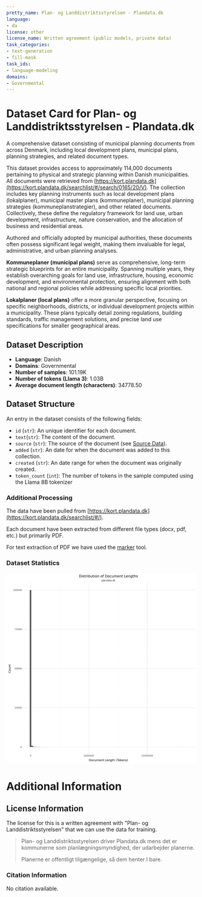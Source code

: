 ```yaml
---
pretty_name: Plan- og Landdistriktsstyrelsen - Plandata.dk
language:
- da
license: other
license_name: Written agreement (public models, private data)
task_categories:
- text-generation
- fill-mask
task_ids:
- language-modeling
domains:
- Governmental
---
```


# Dataset Card for Plan- og Landdistriktsstyrelsen - Plandata.dk

<!-- START-SHORT DESCRIPTION -->
A comprehensive dataset consisting of municipal planning documents from across Denmark, including local development plans, municipal plans, planning strategies, and related document types.
<!-- END-SHORT DESCRIPTION -->

This dataset provides access to approximately 114,000 documents pertaining to physical and strategic planning within Danish municipalities. All documents were retrieved from [https://kort.plandata.dk](https://kort.plandata.dk/searchlist/#/search/0165/20/V). The collection includes key planning instruments such as local development plans (lokalplaner), municipal master plans (kommuneplaner), municipal planning strategies (kommuneplanstrategier), and other related documents. Collectively, these define the regulatory framework for land use, urban development, infrastructure, nature conservation, and the allocation of business and residential areas.

Authored and officially adopted by municipal authorities, these documents often possess significant legal weight, making them invaluable for legal, administrative, and urban planning analyses.

**Kommuneplaner (municipal plans)** serve as comprehensive, long-term strategic blueprints for an entire municipality. Spanning multiple years, they establish overarching goals for land use, infrastructure, housing, economic development, and environmental protection, ensuring alignment with both national and regional policies while addressing specific local priorities.

**Lokalplaner (local plans)** offer a more granular perspective, focusing on specific neighborhoods, districts, or individual development projects within a municipality. These plans typically detail zoning regulations, building standards, traffic management solutions, and precise land use specifications for smaller geographical areas.


## Dataset Description

<!-- START-DESC-STATS -->
- **Language**: Danish
- **Domains**: Governmental
- **Number of samples**: 101.19K
- **Number of tokens (Llama 3)**: 1.03B
- **Average document length (characters)**: 34778.50
<!-- END-DESC-STATS -->


## Dataset Structure
An entry in the dataset consists of the following fields:

- `id` (`str`): An unique identifier for each document.
- `text`(`str`): The content of the document.
- `source` (`str`): The source of the document (see [Source Data](#source-data)).
- `added` (`str`): An date for when the document was added to this collection.
- `created` (`str`): An date range for when the document was originally created.
- `token_count` (`int`): The number of tokens in the sample computed using the Llama 8B tokenizer


### Additional Processing

The data have been pulled from [https://kort.plandata.dk](https://kort.plandata.dk/searchlist/#/). 

Each document have been extracted from different file types (docx, pdf, etc.) but primarily PDF.

For text extraction of PDF we have used the [marker](https://github.com/datalab-to/marker) tool. 


### Dataset Statistics

<!-- START-DATASET PLOTS -->
<p align="center">
<img src="./images/dist_document_length.png" width="600" style="margin-right: 10px;" />
</p>
<!-- END-DATASET PLOTS -->


# Additional Information

## License Information
The license for this is a written agreement with "Plan- og Landdistriktsstyrelsen" that we can use the data for training.

> Plan- og Landdistriktsstyrelsen driver Plandata.dk mens det er kommunerne som planlægningsmyndighed, der udarbejder planerne.
>
> Planerne er offentligt tilgængelige, så dem henter I bare.

### Citation Information

No citation available.
